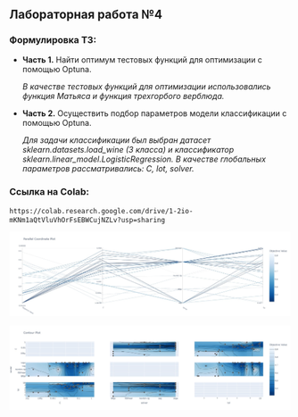 ## Лабораторная работа №4

### Формулировка ТЗ:

*   **Часть 1.** Найти оптимум тестовых функций для оптимизации с помощью Optuna.

     *В качестве тестовых функций для оптимизации использовались функция Матьяса и функция трехгорбого верблюда.*

*   **Часть 2.** Осуществить подбор параметров модели классификации с помощью Optuna.

     *Для задачи классификации был выбран датасет sklearn.datasets.load_wine (3 класса) и классификатор sklearn.linear_model.LogisticRegression. В качестве глобальных параметров рассматривались: C, lot, solver.*

### Ссылка на Colab:
    https://colab.research.google.com/drive/1-2io-mKNm1aQtVluVhOrFsEBWCujNZLv?usp=sharing

![screen-jpg](./optuna_wine.jpg)

![screen-jpg](./optuna_wine_contour.jpg)
